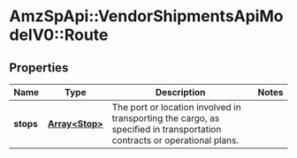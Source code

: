 # AmzSpApi::VendorShipmentsApiModelV0::Route

## Properties
Name | Type | Description | Notes
------------ | ------------- | ------------- | -------------
**stops** | [**Array&lt;Stop&gt;**](Stop.md) | The port or location involved in transporting the cargo, as specified in transportation contracts or operational plans. | 

